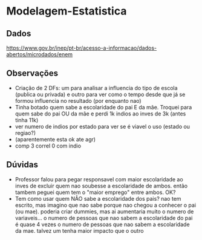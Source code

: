 # Modelagem-Estatistica

## Dados
https://www.gov.br/inep/pt-br/acesso-a-informacao/dados-abertos/microdados/enem

## Observações
* Criação de 2 DFs: um para analisar a influencia do tipo de escola (publica ou privada) e outro para ver como o tempo desde que já se formou influencia no resultado (por enquanto nao)
* Tinha botado quem sabe a escolaridade do pai E da mãe. Troquei para quem sabe do pai OU da mãe e perdi 1k indios ao inves de 3k (antes tinha 11k)
* ver numero de indios por estado para ver se é viavel o uso (estado ou regiao?)
* (aparentemente esta ok ate agr)
* comp 3 correl 0 com indio

## Dúvidas
* Professor falou para pegar responsavel com maior escolaridade ao inves de excluir quem nao soubesse a escolaridade de ambos. então tambem peguei quem tem o "maior emprego" entre ambos. OK?
* Tem como usar quem NÂO sabe a escolaridade dos pais? nao tem escrito, mas imagino que nao sabe porque nao chegou a conhecer o pai (ou mae). poderia criar dummies, mas ai aumentaria muito o numero de variaveis... o numero de pessoas que nao sabem a escolaridade do pai é quase 4 vezes o numero de pessoas que nao sabem a escolaridade da mae. talvez um tenha maior impacto que o outro
